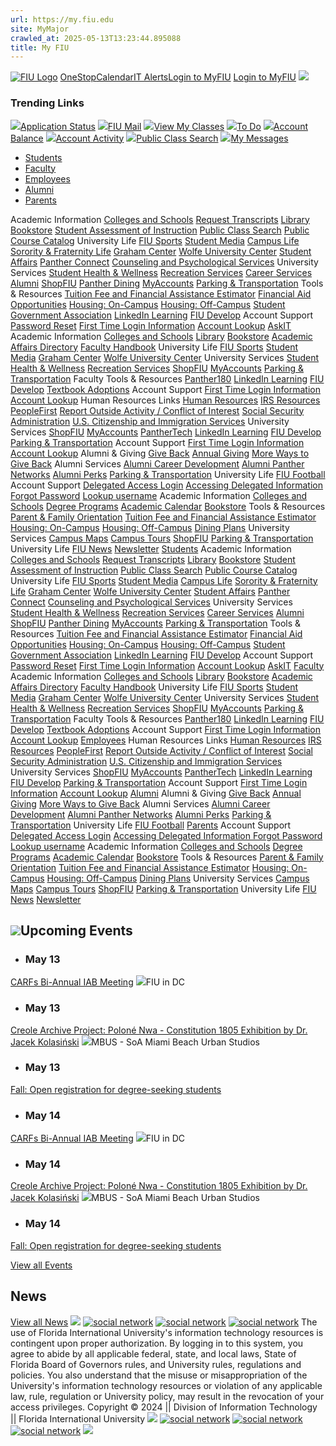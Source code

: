 ```yaml
---
url: https://my.fiu.edu
site: MyMajor
crawled_at: 2025-05-13T13:23:44.895088
title: My FIU
---
```


[![FIU Logo](https://s3.amazonaws.com/my.fiu.edu/ca1ac592-e778-11e8-a65f-126b3cabd094)](https://my.fiu.edu/)
[OneStop](https://onestop.fiu.edu)[Calendar](https://calendar.fiu.edu/academic_calendar)[IT Alerts](https://fiu.service-now.com/sp?id=services_status)[Login to MyFIU](https://myps.fiu.edu/psc/ihub/EMPLOYEE/EMPL/c/NUI_FRAMEWORK.PT_LANDINGPAGE.GBL)
[Login to MyFIU](https://myps.fiu.edu/psc/ihub/EMPLOYEE/EMPL/c/NUI_FRAMEWORK.PT_LANDINGPAGE.GBL)
![](https://my.fiu.edu/static/media/glass.2a4a6c62.svg)
### Trending Links
[![](https://s3.amazonaws.com/my.fiu.edu/3a4af662-d985-11e9-9e8f-1240e83fdc9e.svg)Application Status](https://myps.fiu.edu/psp/ihub/EMPLOYEE/CAMP/c/SAD_APPLICANT_FL.SAD_APPL_SELECT_FL.GBL?fiusearchlabel=%27Application%20Status%27 "Application Status")
[![](https://s3.amazonaws.com/my.fiu.edu/f1be5916-d989-11e9-a3ac-1240e83fdc9e.svg)FIU Mail](http://mail.fiu.edu "FIU Mail")
[![](https://s3.amazonaws.com/my.fiu.edu/a04b35b8-d989-11e9-8b66-1240e83fdc9e.svg)View My Classes](https://myps.fiu.edu/psp/ihub/EMPLOYEE/CAMP/c/SSR_STUDENT_FL.SSR_START_PAGE_FL.GBL?GMenu=SSR_STUDENT_FL&GComp=SSR_START_PAGE_FL&GPage=SSR_START_PAGE_FL&scname=CS_SSR_MANAGE_CLASSES_NAV&fiusearchlabel=%27View%20My%20Classes%27 "View My Classes")
[![](https://s3.amazonaws.com/my.fiu.edu/4e417240-d98a-11e9-8023-1240e83fdc9e.svg)To Do](https://myps.fiu.edu/psp/ihub/EMPLOYEE/CAMP/c/SCC_TASKS_FL.SCC_TASKS_START_FL.GBL?GMenu=SCC_TASKS_FL&GComp=SCC_TASKS_SP_FL&GPage=SCC_START_PAGE_FL&scname=CS_TASKS&tilename=CS_SCC_TASK_MD_TGT_FL_GBL&fiusearchlabel=%27To%20Do%27 "To Do")
[![](https://s3.amazonaws.com/my.fiu.edu/2290cd58-d985-11e9-8b27-1240e83fdc9e.svg)Account Balance](https://myps.fiu.edu/psp/ihub/EMPLOYEE/CAMP/c/SSF_STUDENT_FL.SSF_FIN_ACCT_ML_FL.GBL?GMenu=SSF_STUDENT_FL&GComp=SSF_FIN_ACCT_SP_FL&GPage=SCC_START_PAGE_FL&scname=CS_FINANCIAL_ACCOUNT&tilename=CS_SSF_FIN_ACCT_ML_FL_GBL&tilename=CS_SSF_FIN_ACCT_ML_FL_GBL&fiusearchlabel=%27Account%20Balance%27 "Account Balance")
[![](https://s3.amazonaws.com/my.fiu.edu/158ac6fe-d985-11e9-a57e-1240e83fdc9e.svg)Account Activity](https://myps.fiu.edu/psp/ihub/EMPLOYEE/CAMP/c/SSF_STUDENT_FL.SSF_FIN_ACCT_ML_FL.GBL?GMenu=SSF_STUDENT_FL&GComp=SSF_FIN_ACCT_SP_FL&GPage=SCC_START_PAGE_FL&scname=CS_FINANCIAL_ACCOUNT&tilename=CS_SSF_FIN_ACCT_ML_FL_GBL&tilename=CS_SSF_FIN_ACCT_ML_FL_GBL&fiusearchlabel=%27Account%20Activity%27 "Account Activity")
[![](https://s3.amazonaws.com/my.fiu.edu/1e2c36c4-d987-11e9-a766-1240e83fdc9e.svg)Public Class Search](https://pslinks.fiu.edu/psc/cslinks/EMPLOYEE/CAMP/c/COMMUNITY_ACCESS.CLASS_SEARCH.GBL&FolderPath=PORTAL_ROOT_OBJECT.HC_CLASS_SEARCH_GBL "Public Class Search")
[![](https://s3.amazonaws.com/my.fiu.edu/f1be5916-d989-11e9-a3ac-1240e83fdc9e.svg)My Messages](https://myps.fiu.edu/psp/ihub/EMPLOYEE/CAMP/c/FIU_SA_STUDENT_FL.FIU_MY_MSG_FL.GBL?fiusearchlabel=%27My%20Messages%27 "My Messages")
  * [Students](https://my.fiu.edu/)
  * [Faculty](https://my.fiu.edu/)
  * [Employees](https://my.fiu.edu/)
  * [Alumni](https://my.fiu.edu/)
  * [Parents](https://my.fiu.edu/)


Academic Information
[Colleges and Schools](http://www.fiu.edu/academics/)
[Request Transcripts](http://onestop.fiu.edu/Registrar/Transcripts/Index.html#Request%20Official%20Transcripts)
[Library](https://library.fiu.edu/)
[Bookstore](http://fiu.bncollege.com/)
[Student Assessment of Instruction](https://opir.fiu.edu/faculty-evaluations.htm)
[Public Class Search](https://pslinks.fiu.edu/psc/cslinks/EMPLOYEE/CAMP/c/COMMUNITY_ACCESS.CLASS_SEARCH.GBL&FolderPath=PORTAL_ROOT_OBJECT.HC_CLASS_SEARCH_GBL)
[Public Course Catalog](https://pslinks.fiu.edu/psc/cslinks/EMPLOYEE/CAMP/c/COMMUNITY_ACCESS.SSS_BROWSE_CATLG.GBL)
University Life
[FIU Sports](http://www.fiusports.com/)
[Student Media](http://fiusm.com/)
[Campus Life](http://campuslife.fiu.edu/)
[Sorority & Fraternity Life](http://greeks.fiu.edu/)
[Graham Center](http://guc.fiu.edu/)
[Wolfe University Center](http://wuc.fiu.edu/)
[Student Affairs](http://undergrad.fiu.edu/)
[Panther Connect](https://fiu.campuslabs.com/engage)
[Counseling and Psychological Services](https://dasa.fiu.edu/all-departments/counseling-and-psychological-services/)
University Services
[Student Health & Wellness](https://go.fiu.edu/myhealth)
[Recreation Services](http://recreation.fiu.edu/)
[Career Services](http://career.fiu.edu/)
[Alumni](http://fiualumni.com/)
[ShopFIU](http://shop.fiu.edu/)
[Panther Dining](https://shop.fiu.edu/dining/panther-dining/)
[MyAccounts](https://myaccounts.fiu.edu/)
[Parking & Transportation](https://parking.fiu.edu)
Tools & Resources
[Tuition Fee and Financial Assistance Estimator](https://controller.fiu.edu/departments/student-financials-systems/bursar-cashiers/calculator/)
[Financial Aid Opportunities](http://finaid.fiu.edu/)
[Housing: On-Campus](http://housing.fiu.edu/)
[Housing: Off-Campus](http://classifieds.fiu.edu/)
[Student Government Association](http://sga.fiu.edu/)
[LinkedIn Learning](https://linkedinlearning.fiu.edu/)
[FIU Develop](https://develop.fiu.edu)
Account Support
[Password Reset](https://login.fiu.edu/help/)
[First Time Login Information](https://fiu.service-now.com/sp?id=kb_article&sys_id=fa1da68bdbdfa600ff70785e0f9619c7)
[Account Lookup](https://login.fiu.edu/account/recovery/uid/)
[AskIT](https://askit.fiu.edu)
Academic Information
[Colleges and Schools](http://www.fiu.edu/academics/)
[Library](https://library.fiu.edu/)
[Bookstore](http://fiu.bncollege.com/)
[Academic Affairs Directory](https://provost.fiu.edu/personnel.html)
[Faculty Handbook](http://academic.fiu.edu/docs/Faculty_Handbook.pdf)
University Life
[FIU Sports](http://www.fiusports.com/)
[Student Media](http://fiusm.com/)
[Graham Center](http://guc.fiu.edu/)
[Wolfe University Center](http://wuc.fiu.edu/)
University Services
[Student Health & Wellness](https://go.fiu.edu/myhealth)
[Recreation Services](http://recreation.fiu.edu/)
[ShopFIU](http://shop.fiu.edu/)
[MyAccounts](https://myaccounts.fiu.edu/)
[Parking & Transportation](https://parking.fiu.edu)
Faculty Tools & Resources
[Panther180](https://www.faculty180.com/sysadmin/login.php?dbID=fiu)
[LinkedIn Learning](https://linkedinlearning.fiu.edu/)
[FIU Develop](https://develop.fiu.edu)
[Textbook Adoptions](https://go.fiu.edu/adopt)
Account Support
[First Time Login Information](https://fiu.service-now.com/sp?id=kb_article&sys_id=fa1da68bdbdfa600ff70785e0f9619c7)
[Account Lookup](https://login.fiu.edu/account/recovery/uid/)
Human Resources Links
[Human Resources](http://hr.fiu.edu/)
[IRS Resources](http://www.irs.gov/individuals/index.html)
[PeopleFirst](https://peoplefirst.myflorida.com/)
[Report Outside Activity / Conflict of Interest](https://hr.fiu.edu/employees-affiliates/working-at-fiu/#conflict-of-interest)
[Social Security Administration](http://www.ssa.gov/)
[U.S. Citizenship and Immigration Services](http://www.uscis.gov/portal/site/uscis)
University Services
[ShopFIU](http://shop.fiu.edu/)
[MyAccounts](https://myaccounts.fiu.edu/)
[PantherTech](https://panthertech.fiu.edu/)
[LinkedIn Learning](https://linkedinlearning.fiu.edu/)
[FIU Develop](https://develop.fiu.edu)
[Parking & Transportation](https://parking.fiu.edu)
Account Support
[First Time Login Information](https://fiu.service-now.com/sp?id=kb_article&sys_id=fa1da68bdbdfa600ff70785e0f9619c7)
[Account Lookup](https://login.fiu.edu/account/recovery/uid/)
Alumni & Giving
[Give Back](https://www.fiualumni.com/give-back/index.html)
[Annual Giving](https://www.fiualumni.com/give-back/annual-giving/index.html)
[More Ways to Give Back](https://www.fiualumni.com/give-back/more/index.html)
Alumni Services
[Alumni Career Development](https://www.fiualumni.com/resources/career-development/index.html)
[Alumni Panther Networks](https://www.fiualumni.com/networking/index.html)
[Alumni Perks](https://www.fiualumni.com/resources/discounts/index.html)
[Parking & Transportation](https://parking.fiu.edu)
University Life
[FIU Football](https://fiusports.com/sports/football)
Account Support
[Delegated Access Login](https://pslinks.fiu.edu/psc/cslinks/EMPLOYEE/CAMP/c/NUI_FRAMEWORK.PT_LANDINGPAGE.GBL)
[Accessing Delegated Information ](https://onestop.fiu.edu/student-records-myfiu/personal-records/delegated-access/)
[Forgot Password](https://pslinks.fiu.edu/psc/cslinks/EMPLOYEE/CAMP/c/FIU_CAMPUS_COMMUNITY_MENU.FIU_NUR_REG.GBL?page=FIU_NUR_FRGT_PSWD&action=U)
[Lookup username](https://pslinks.fiu.edu/psc/cslinks_2/EMPLOYEE/CAMP/c/FIU_CAMPUS_COMMUNITY_MENU.FIU_NUR_REG.GBL?page=FIU_NUR_FRGT_USER&action=U)
Academic Information
[Colleges and Schools](http://www.fiu.edu/academics/)
[Degree Programs](https://www.fiu.edu/academics/degrees-and-programs/index.html)
[Academic Calendar](https://onestop.fiu.edu/academic-calendar/)
[Bookstore](http://fiu.bncollege.com/)
Tools & Resources
[Parent & Family Orientation](https://studentaffairs.fiu.edu/campus-services/orientation-and-family-programs/parents-and-families/)
[Tuition Fee and Financial Assistance Estimator](https://controller.fiu.edu/departments/student-financials-systems/bursar-cashiers/calculator/)
[Housing: On-Campus](http://housing.fiu.edu/)
[Housing: Off-Campus](http://classifieds.fiu.edu/)
[Dining Plans](https://dineoncampus.com/FIU)
University Services
[Campus Maps](https://campusmaps.fiu.edu/index.html#/campus/MMC)
[Campus Tours](https://admissions.fiu.edu/experience-fiu/visit/index.html)
[ShopFIU](http://shop.fiu.edu/)
[Parking & Transportation](https://parking.fiu.edu)
University Life
[FIU News](https://news.fiu.edu/)
[Newsletter](https://fiu.us1.list-manage.com/subscribe?u=d13d9ca5483e1889af5c1cd91&id=eabfc4fe46)
[Students](https://my.fiu.edu/)
Academic Information
[Colleges and Schools](http://www.fiu.edu/academics/)
[Request Transcripts](http://onestop.fiu.edu/Registrar/Transcripts/Index.html#Request%20Official%20Transcripts)
[Library](https://library.fiu.edu/)
[Bookstore](http://fiu.bncollege.com/)
[Student Assessment of Instruction](https://opir.fiu.edu/faculty-evaluations.htm)
[Public Class Search](https://pslinks.fiu.edu/psc/cslinks/EMPLOYEE/CAMP/c/COMMUNITY_ACCESS.CLASS_SEARCH.GBL&FolderPath=PORTAL_ROOT_OBJECT.HC_CLASS_SEARCH_GBL)
[Public Course Catalog](https://pslinks.fiu.edu/psc/cslinks/EMPLOYEE/CAMP/c/COMMUNITY_ACCESS.SSS_BROWSE_CATLG.GBL)
University Life
[FIU Sports](http://www.fiusports.com/)
[Student Media](http://fiusm.com/)
[Campus Life](http://campuslife.fiu.edu/)
[Sorority & Fraternity Life](http://greeks.fiu.edu/)
[Graham Center](http://guc.fiu.edu/)
[Wolfe University Center](http://wuc.fiu.edu/)
[Student Affairs](http://undergrad.fiu.edu/)
[Panther Connect](https://fiu.campuslabs.com/engage)
[Counseling and Psychological Services](https://dasa.fiu.edu/all-departments/counseling-and-psychological-services/)
University Services
[Student Health & Wellness](https://go.fiu.edu/myhealth)
[Recreation Services](http://recreation.fiu.edu/)
[Career Services](http://career.fiu.edu/)
[Alumni](http://fiualumni.com/)
[ShopFIU](http://shop.fiu.edu/)
[Panther Dining](https://shop.fiu.edu/dining/panther-dining/)
[MyAccounts](https://myaccounts.fiu.edu/)
[Parking & Transportation](https://parking.fiu.edu)
Tools & Resources
[Tuition Fee and Financial Assistance Estimator](https://controller.fiu.edu/departments/student-financials-systems/bursar-cashiers/calculator/)
[Financial Aid Opportunities](http://finaid.fiu.edu/)
[Housing: On-Campus](http://housing.fiu.edu/)
[Housing: Off-Campus](http://classifieds.fiu.edu/)
[Student Government Association](http://sga.fiu.edu/)
[LinkedIn Learning](https://linkedinlearning.fiu.edu/)
[FIU Develop](https://develop.fiu.edu)
Account Support
[Password Reset](https://login.fiu.edu/help/)
[First Time Login Information](https://fiu.service-now.com/sp?id=kb_article&sys_id=fa1da68bdbdfa600ff70785e0f9619c7)
[Account Lookup](https://login.fiu.edu/account/recovery/uid/)
[AskIT](https://askit.fiu.edu)
[Faculty](https://my.fiu.edu/)
Academic Information
[Colleges and Schools](http://www.fiu.edu/academics/)
[Library](https://library.fiu.edu/)
[Bookstore](http://fiu.bncollege.com/)
[Academic Affairs Directory](https://provost.fiu.edu/personnel.html)
[Faculty Handbook](http://academic.fiu.edu/docs/Faculty_Handbook.pdf)
University Life
[FIU Sports](http://www.fiusports.com/)
[Student Media](http://fiusm.com/)
[Graham Center](http://guc.fiu.edu/)
[Wolfe University Center](http://wuc.fiu.edu/)
University Services
[Student Health & Wellness](https://go.fiu.edu/myhealth)
[Recreation Services](http://recreation.fiu.edu/)
[ShopFIU](http://shop.fiu.edu/)
[MyAccounts](https://myaccounts.fiu.edu/)
[Parking & Transportation](https://parking.fiu.edu)
Faculty Tools & Resources
[Panther180](https://www.faculty180.com/sysadmin/login.php?dbID=fiu)
[LinkedIn Learning](https://linkedinlearning.fiu.edu/)
[FIU Develop](https://develop.fiu.edu)
[Textbook Adoptions](https://go.fiu.edu/adopt)
Account Support
[First Time Login Information](https://fiu.service-now.com/sp?id=kb_article&sys_id=fa1da68bdbdfa600ff70785e0f9619c7)
[Account Lookup](https://login.fiu.edu/account/recovery/uid/)
[Employees](https://my.fiu.edu/)
Human Resources Links
[Human Resources](http://hr.fiu.edu/)
[IRS Resources](http://www.irs.gov/individuals/index.html)
[PeopleFirst](https://peoplefirst.myflorida.com/)
[Report Outside Activity / Conflict of Interest](https://hr.fiu.edu/employees-affiliates/working-at-fiu/#conflict-of-interest)
[Social Security Administration](http://www.ssa.gov/)
[U.S. Citizenship and Immigration Services](http://www.uscis.gov/portal/site/uscis)
University Services
[ShopFIU](http://shop.fiu.edu/)
[MyAccounts](https://myaccounts.fiu.edu/)
[PantherTech](https://panthertech.fiu.edu/)
[LinkedIn Learning](https://linkedinlearning.fiu.edu/)
[FIU Develop](https://develop.fiu.edu)
[Parking & Transportation](https://parking.fiu.edu)
Account Support
[First Time Login Information](https://fiu.service-now.com/sp?id=kb_article&sys_id=fa1da68bdbdfa600ff70785e0f9619c7)
[Account Lookup](https://login.fiu.edu/account/recovery/uid/)
[Alumni](https://my.fiu.edu/)
Alumni & Giving
[Give Back](https://www.fiualumni.com/give-back/index.html)
[Annual Giving](https://www.fiualumni.com/give-back/annual-giving/index.html)
[More Ways to Give Back](https://www.fiualumni.com/give-back/more/index.html)
Alumni Services
[Alumni Career Development](https://www.fiualumni.com/resources/career-development/index.html)
[Alumni Panther Networks](https://www.fiualumni.com/networking/index.html)
[Alumni Perks](https://www.fiualumni.com/resources/discounts/index.html)
[Parking & Transportation](https://parking.fiu.edu)
University Life
[FIU Football](https://fiusports.com/sports/football)
[Parents](https://my.fiu.edu/)
Account Support
[Delegated Access Login](https://pslinks.fiu.edu/psc/cslinks/EMPLOYEE/CAMP/c/NUI_FRAMEWORK.PT_LANDINGPAGE.GBL)
[Accessing Delegated Information ](https://onestop.fiu.edu/student-records-myfiu/personal-records/delegated-access/)
[Forgot Password](https://pslinks.fiu.edu/psc/cslinks/EMPLOYEE/CAMP/c/FIU_CAMPUS_COMMUNITY_MENU.FIU_NUR_REG.GBL?page=FIU_NUR_FRGT_PSWD&action=U)
[Lookup username](https://pslinks.fiu.edu/psc/cslinks_2/EMPLOYEE/CAMP/c/FIU_CAMPUS_COMMUNITY_MENU.FIU_NUR_REG.GBL?page=FIU_NUR_FRGT_USER&action=U)
Academic Information
[Colleges and Schools](http://www.fiu.edu/academics/)
[Degree Programs](https://www.fiu.edu/academics/degrees-and-programs/index.html)
[Academic Calendar](https://onestop.fiu.edu/academic-calendar/)
[Bookstore](http://fiu.bncollege.com/)
Tools & Resources
[Parent & Family Orientation](https://studentaffairs.fiu.edu/campus-services/orientation-and-family-programs/parents-and-families/)
[Tuition Fee and Financial Assistance Estimator](https://controller.fiu.edu/departments/student-financials-systems/bursar-cashiers/calculator/)
[Housing: On-Campus](http://housing.fiu.edu/)
[Housing: Off-Campus](http://classifieds.fiu.edu/)
[Dining Plans](https://dineoncampus.com/FIU)
University Services
[Campus Maps](https://campusmaps.fiu.edu/index.html#/campus/MMC)
[Campus Tours](https://admissions.fiu.edu/experience-fiu/visit/index.html)
[ShopFIU](http://shop.fiu.edu/)
[Parking & Transportation](https://parking.fiu.edu)
University Life
[FIU News](https://news.fiu.edu/)
[Newsletter](https://fiu.us1.list-manage.com/subscribe?u=d13d9ca5483e1889af5c1cd91&id=eabfc4fe46)
## ![](https://my.fiu.edu/static/media/calendar-3.e4c13ffd.svg)Upcoming Events
  * ### May 13
[CARFs Bi-Annual IAB Meeting](https://my.fiu.edu/)
![](https://my.fiu.edu/static/media/placeholder.52267391.svg)FIU in DC
  * ### May 13
[Creole Archive Project: Poloné Nwa - Constitution 1805 Exhibition by Dr. Jacek Kolasiński](https://carta.fiu.edu/mbus/events/haiti-heritage-exhibition/)
![](https://my.fiu.edu/static/media/placeholder.52267391.svg)MBUS - SoA Miami Beach Urban Studios
  * ### May 13
[Fall: Open registration for degree-seeking students](https://my.fiu.edu/)


  * ### May 14
[CARFs Bi-Annual IAB Meeting](https://my.fiu.edu/)
![](https://my.fiu.edu/static/media/placeholder.52267391.svg)FIU in DC
  * ### May 14
[Creole Archive Project: Poloné Nwa - Constitution 1805 Exhibition by Dr. Jacek Kolasiński](https://carta.fiu.edu/mbus/events/haiti-heritage-exhibition/)
![](https://my.fiu.edu/static/media/placeholder.52267391.svg)MBUS - SoA Miami Beach Urban Studios
  * ### May 14
[Fall: Open registration for degree-seeking students](https://my.fiu.edu/)


[View all Events](https://calendar.fiu.edu/)
## News
[View all News](https://news.fiu.edu/)
![](https://my.fiu.edu/)
[![social network](https://s3.amazonaws.com/my.fiu.edu/2f190086-e778-11e8-bf32-126b3cabd094)](https://twitter.com/FIU)
[![social network](https://s3.amazonaws.com/my.fiu.edu/0ee67804-f261-11e8-b64f-126b3cabd094)](https://www.facebook.com/floridainternational/)
[![social network](https://s3.amazonaws.com/my.fiu.edu/43e314cc-f261-11e8-a2ea-126b3cabd094)](https://www.instagram.com/fiuinstagram/)
The use of Florida International University's information technology resources is contingent upon proper authorization. By logging in to this system, you agree to abide by all applicable federal, state, and local laws, State of Florida Board of Governors rules, and University rules, regulations and policies. You also understand that the misuse or misappropriation of the University's information technology resources or violation of any applicable law, rule, regulation or University policy, may result in the revocation of your access privileges.
Copyright © 2024 || Division of Information Technology || Florida International University
![](https://my.fiu.edu/)
[![social network](https://s3.amazonaws.com/my.fiu.edu/2f190086-e778-11e8-bf32-126b3cabd094)](https://twitter.com/FIU)
[![social network](https://s3.amazonaws.com/my.fiu.edu/0ee67804-f261-11e8-b64f-126b3cabd094)](https://www.facebook.com/floridainternational/)
[![social network](https://s3.amazonaws.com/my.fiu.edu/43e314cc-f261-11e8-a2ea-126b3cabd094)](https://www.instagram.com/fiuinstagram/)
![](https://pslinks.fiu.edu/psp/cslinks/EMPLOYEE/CAMP/?cmd=logout)
